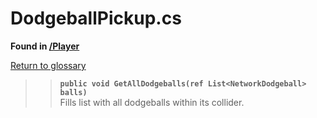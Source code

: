 # DodgeballPickup.cs
**Found in [/Player](../BALLISTIC/Assets/Scripts/Player/DodgeballPickup.cs)**

[Return to glossary](Glossary.md)

>> **`public void GetAllDodgeballs(ref List<NetworkDodgeball> balls)`**\
>> Fills list with all dodgeballs within its collider.
>> 
> 
